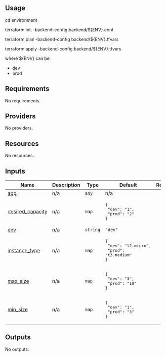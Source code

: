 ## Usage

cd environment

terraform init -backend-config backend/${ENV}.conf

terraform plan -backend-config backend/${ENV}.tfvars

terraform apply -backend-config backend/${ENV}.tfvars

where ${ENV} can be:
 - dev
 - prod

## Requirements

No requirements.

## Providers

No providers.

## Resources

No resources.

## Inputs

| Name | Description | Type | Default | Required |
|------|-------------|------|---------|:--------:|
| <a name="input_app"></a> [app](#input\_app) | n/a | `any` | n/a | yes |
| <a name="input_desired_capacity"></a> [desired\_capacity](#input\_desired\_capacity) | n/a | `map` | <pre>{<br>  "dev": "1",<br>  "prod": "2"<br>}</pre> | no |
| <a name="input_env"></a> [env](#input\_env) | n/a | `string` | `"dev"` | no |
| <a name="input_instance_type"></a> [instance\_type](#input\_instance\_type) | n/a | `map` | <pre>{<br>  "dev": "t2.micro",<br>  "prod": "t3.medium"<br>}</pre> | no |
| <a name="input_max_size"></a> [max\_size](#input\_max\_size) | n/a | `map` | <pre>{<br>  "dev": "3",<br>  "prod": "10"<br>}</pre> | no |
| <a name="input_min_size"></a> [min\_size](#input\_min\_size) | n/a | `map` | <pre>{<br>  "dev": "1",<br>  "prod": "3"<br>}</pre> | no |

## Outputs

No outputs.
